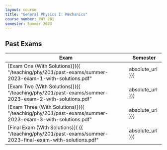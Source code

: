 ```yaml
---
layout: course
title: "General Physics I: Mechanics"
course_number: PHY 201
semester: Summer 2023
---
```


## Past Exams

| Exam | Semester |
|------|----------|
| [Exam One (With Solutions)]({{ "/teaching/phy/201/past-exams/summer-2023-exam-1-with-solutions.pdf" | absolute_url }}) | Summer 2023 |
| [Exam Two (With Solutions)]({{ "/teaching/phy/201/past-exams/summer-2023-exam-2-with-solutions.pdf" | absolute_url }}) | Summer 2023 |
| [Exam Three (With Solutions)]({{ "/teaching/phy/201/past-exams/summer-2023-exam-3-with-solutions.pdf" | absolute_url }}) | Summer 2023 |
| [Final Exam (With Solutions)]( {{ "/teaching/phy/201/past-exams/summer-2023-final-exam-with-solutions.pdf" | absolute_url }}) | Summer 2023 |
